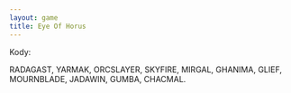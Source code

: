 ```yaml
---
layout: game
title: Eye Of Horus
---
```


Kody:

RADAGAST, YARMAK, ORCSLAYER, SKYFIRE, MIRGAL, 
GHANIMA, GLIEF,
MOURNBLADE, JADAWIN, GUMBA, CHACMAL.
